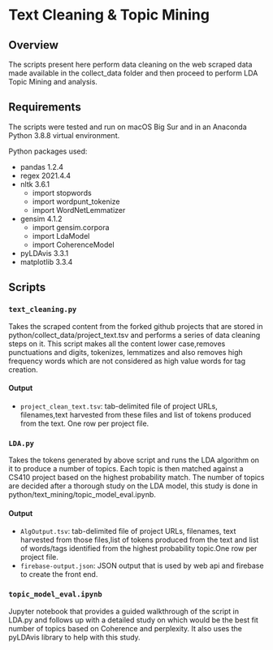 # Text Cleaning & Topic Mining

## Overview

The scripts present here perform data cleaning on the web scraped data made available in the collect_data folder and then proceed to perform LDA Topic Mining and analysis.

## Requirements

The scripts were tested and run on macOS Big Sur and in an Anaconda Python 3.8.8 virtual environment.

Python packages used:
* pandas 1.2.4
* regex 2021.4.4
* nltk 3.6.1
  * import stopwords
  * import wordpunt_tokenize
  * import WordNetLemmatizer
* gensim 4.1.2
  * import gensim.corpora
  * import LdaModel
  * import CoherenceModel
* pyLDAvis 3.3.1
* matplotlib 3.3.4

## Scripts

### `text_cleaning.py`

Takes the scraped content from the forked github projects that are stored in python/collect_data/project_text.tsv and performs a series of data cleaning steps on it.
This script makes all the content lower case,removes punctuations and digits, tokenizes, lemmatizes and also removes high frequency words which are not considered as high value words for tag creation.

#### Output

* `project_clean_text.tsv`: tab-delimited file of project URLs, filenames,text harvested from these files and list of tokens produced from the text. One row per project file.

### `LDA.py`

Takes the tokens generated by above script and runs the LDA algorithm on it to produce a number of topics. Each topic is then matched against a CS410 project based on the highest probability match. The number of topics are decided after a thorough study on the LDA model, this study is done in python/text_mining/topic_model_eval.ipynb. 

#### Output

* `AlgOutput.tsv`: tab-delimited file of project URLs, filenames, text harvested from those files,list of tokens produced from the text and list of words/tags identified from the highest probability topic.One row per project file.
* `firebase-output.json`: JSON output that is used by web api and firebase to create the front end.

### `topic_model_eval.ipynb`

Jupyter notebook that provides a guided walkthrough of the script in LDA.py and follows up with a detailed study on which would be the best fit number of topics based on Coherence and perplexity. It also uses the pyLDAvis library to help with this study.

